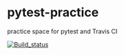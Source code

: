 # pytest-practice
practice space for pytest and Travis CI

[![Build_status](https://travis-ci.com/grephappiness/pytest-practice.svg?token=Jqz49nciFWBa5eo4Zy6d&branch=master)](https://travis-ci.com/grephappiness)

